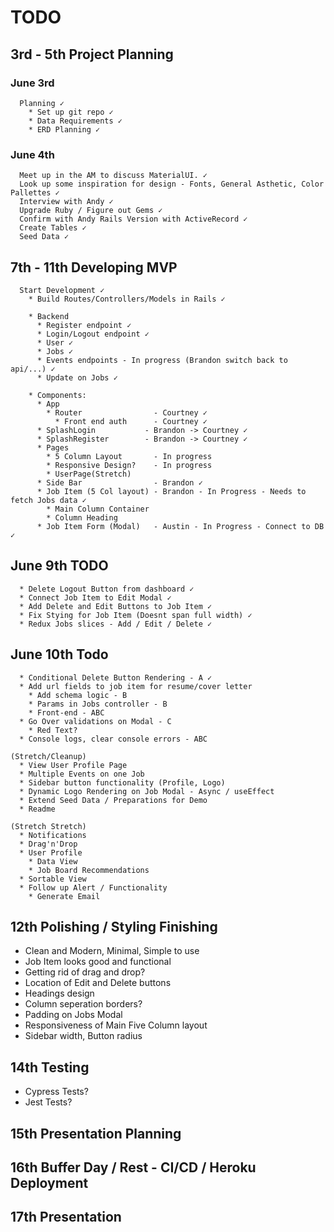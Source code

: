 # TODO

## 3rd - 5th Project Planning

### June 3rd

      Planning ✓
        * Set up git repo ✓
        * Data Requirements ✓
        * ERD Planning ✓

### June 4th

      Meet up in the AM to discuss MaterialUI. ✓
      Look up some inspiration for design - Fonts, General Asthetic, Color Pallettes ✓
      Interview with Andy ✓
      Upgrade Ruby / Figure out Gems ✓
      Confirm with Andy Rails Version with ActiveRecord ✓
      Create Tables ✓
      Seed Data ✓

## 7th - 11th Developing MVP

      Start Development ✓
        * Build Routes/Controllers/Models in Rails ✓

        * Backend
          * Register endpoint ✓
          * Login/Logout endpoint ✓
          * User ✓
          * Jobs ✓
          * Events endpoints - In progress (Brandon switch back to api/...) ✓
          * Update on Jobs ✓

        * Components:
          * App
            * Router                - Courtney ✓
              * Front end auth      - Courtney ✓
          * SplashLogin           - Brandon -> Courtney ✓
          * SplashRegister        - Brandon -> Courtney ✓
          * Pages
            * 5 Column Layout       - In progress
            * Responsive Design?    - In progress
            * UserPage(Stretch)
          * Side Bar                - Brandon ✓
          * Job Item (5 Col layout) - Brandon - In Progress - Needs to fetch Jobs data ✓
            * Main Column Container 
            * Column Heading
          * Job Item Form (Modal)   - Austin - In Progress - Connect to DB ✓

  ## June 9th TODO
      * Delete Logout Button from dashboard ✓
      * Connect Job Item to Edit Modal ✓
      * Add Delete and Edit Buttons to Job Item ✓
      * Fix Stying for Job Item (Doesnt span full width) ✓
      * Redux Jobs slices - Add / Edit / Delete ✓

 ## June 10th Todo
      * Conditional Delete Button Rendering - A ✓
      * Add url fields to job item for resume/cover letter
        * Add schema logic - B
        * Params in Jobs controller - B
        * Front-end - ABC
      * Go Over validations on Modal - C
        * Red Text?
      * Console logs, clear console errors - ABC

    (Stretch/Cleanup)
      * View User Profile Page
      * Multiple Events on one Job
      * Sidebar button functionality (Profile, Logo)
      * Dynamic Logo Rendering on Job Modal - Async / useEffect
      * Extend Seed Data / Preparations for Demo
      * Readme

    (Stretch Stretch)
      * Notifications
      * Drag'n'Drop
      * User Profile
        * Data View
        * Job Board Recommendations
      * Sortable View
      * Follow up Alert / Functionality
        * Generate Email

## 12th Polishing / Styling Finishing
  * Clean and Modern, Minimal, Simple to use
  * Job Item looks good and functional
  * Getting rid of drag and drop?
  * Location of Edit and Delete buttons
  * Headings design
  * Column seperation borders?
  * Padding on Jobs Modal
  * Responsiveness of Main Five Column layout
  * Sidebar width, Button radius

## 14th Testing
  * Cypress Tests?
  * Jest Tests?

## 15th Presentation Planning

## 16th Buffer Day / Rest - CI/CD / Heroku Deployment

## 17th Presentation
